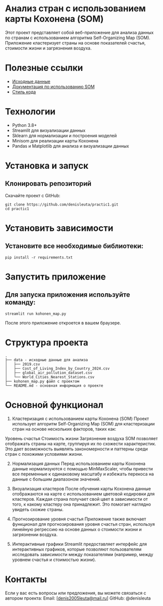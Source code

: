 # Анализ стран с использованием карты Кохонена (SOM)
Этот проект представляет собой веб-приложение для анализа данных по странам с использованием алгоритма Self-Organizing Map (SOM). Приложение кластеризует страны на основе показателей счастья, стоимости жизни и загрязнения воздуха.

# Полезные ссылки
- [Исходные данные](https://www.kaggle.com/datasets)
- [Документация по использованию SOM](https://www.mathworks.com/help/deeplearning/ref/selforgmap.html)
- [Стиль кода](https://www.python.org/dev/peps/pep-0008/)

# Технологии
- Python 3.8+
- Streamlit для визуализации данных
- Sklearn для нормализации и построения моделей
- Minisom для реализации карты Кохонена
- Pandas и Matplotlib для анализа и визуализации данных

# Установка и запуск
## Клонировать репозиторий
Скачайте проект с GitHub:

```shell
git clone https://github.com/denisleuta/practic1.git
cd practic1
```

# Установить зависимости
## Установите все необходимые библиотеки:

```shell
pip install -r requirements.txt
```

# Запустить приложение
## Для запуска приложения используйте команду:

```shell
streamlit run kohonen_map.py
```
После этого приложение откроется в вашем браузере.

# Структура проекта

```text
.
├── data - исходные данные для анализа
│   ├── 2019.csv
│   ├── Cost_of_Living_Index_by_Country_2024.csv
│   ├── global_air_pollution_dataset.csv
│   └── World_Cities_Nearest_Stations.csv
├── kohonen_map.py файл с проектом
└── README.md - основная информация о проекте
```

# Основной функционал
1. Кластеризация с использованием карты Кохонена (SOM)
Проект использует алгоритм Self-Organizing Map (SOM) для кластеризации стран на основе нескольких факторов, таких как:

Уровень счастья
Стоимость жизни
Загрязнение воздуха
SOM позволяет отображать страны на карте, группируя их по схожести характеристик. Это дает возможность выявлять закономерности и паттерны среди стран с похожими условиями жизни.

2. Нормализация данных
Перед использованием карты Кохонена данные нормализуются с помощью MinMaxScaler, чтобы привести все переменные к одинаковому масштабу и избежать перекоса на данные с большим диапазоном значений.

3. Визуализация кластеров
После обучения карты Кохонена данные отображаются на карте с использованием цветовой кодировки для кластеров. Каждая страна получает свой цвет в зависимости от того, к какому кластеру она принадлежит. Это помогает наглядно увидеть схожие страны.

4. Прогнозирование уровня счастья
Приложение также включает функционал для прогнозирования уровня счастья стран, используя линейную регрессию на основе данных о стоимости жизни и загрязнении воздуха.

5. Интерактивные графики
Streamlit предоставляет интерфейс для интерактивных графиков, которые позволяют пользователям исследовать зависимости между показателями (например, между уровнем счастья и стоимостью жизни).

# Контакты
Если у вас есть вопросы или предложения, вы можете связаться с автором проекта:
Email: [denis2005leuta@mail.ru]
GitHub: @denisleuta
